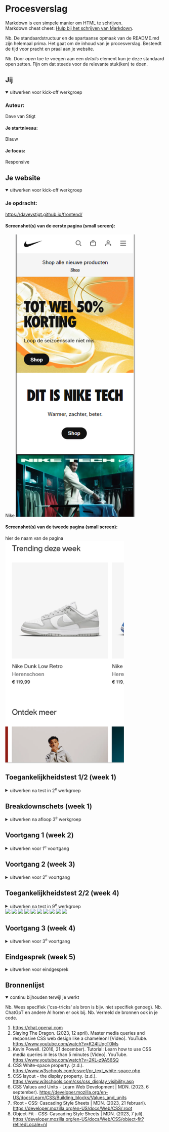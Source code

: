 # Procesverslag
Markdown is een simpele manier om HTML te schrijven.  
Markdown cheat cheet: [Hulp bij het schrijven van Markdown](https://github.com/adam-p/markdown-here/wiki/Markdown-Cheatsheet).

Nb. De standaardstructuur en de spartaanse opmaak van de README.md zijn helemaal prima. Het gaat om de inhoud van je procesverslag. Besteedt de tijd voor pracht en praal aan je website.

Nb. Door *open* toe te voegen aan een *details* element kun je deze standaard open zetten. Fijn om dat steeds voor de relevante stuk(ken) te doen.





## Jij

<details open>
  <summary>uitwerken voor kick-off werkgroep</summary>

  ### Auteur:
  Dave van Stigt

  #### Je startniveau:
  Blauw

  #### Je focus:
  Responsive
 
</details>





## Je website

<details open>
  <summary>uitwerken voor kick-off werkgroep</summary>

  ### Je opdracht:
  https://davevstigt.github.io/frontend/

  #### Screenshot(s) van de eerste pagina (small screen): 
  Nike
  <img src="images/ss1.png" width="375px" alt="omschrijving van de pagina">

  #### Screenshot(s) van de tweede pagina (small screen):
  hier de naam van de pagina  
  <img src="images/ss2.png" width="375px" alt="omschrijving van de pagina">
 
</details>



## Toegankelijkheidstest 1/2 (week 1)

<details>
  <summary>uitwerken na test in 2<sup>e</sup> werkgroep</summary>

  ### Bevindingen
  Lijst met je bevindingen die in de test naar voren kwamen:

  Ik ben erachter gekomen dat Nike best wel toegankelijk is met een screenreader, ook heb ik geleerd om een screenreader te bedienen, en hoe het werkt. Hierdoor kan ik mij beter inleven met iemand met een beperking als ik aan het designen ben.

  Op content gebied is Nike erg toegankelijk.
  Ook op het gebeid global code scoort Nike goed, allen zaten er errors in de HTML.
  
  Wat ik vrij opvallend vond is dat Nike op video gebied op elk punt niet voldoed aan de checklist.

</details>



## Breakdownschets (week 1)

<details>
  <summary>uitwerken na afloop 3<sup>e</sup> werkgroep</summary>

  ### de hele pagina: 
  <img src="images/breakdown1.jpg" width="375px" alt="breakdown van de hele pagina">

  ### dynamisch deel (bijv menu): 
  <img src="images/breakdown2.jpg" width="375px" alt="breakdown van een dynamisch deel">


</details>





## Voortgang 1 (week 2)

<details>
  <summary>uitwerken voor 1<sup>e</sup> voortgang</summary>

  ### Stand van zaken
  Ik ben op dit moment bezig met mijn html compleet maken, daarna ga ik pas over op css. Het is veel werk dat erg op hetzelfde lijkt, daarom kan het soms een beetje saai zijn. Ook kost het veel tijd om alle afbeeldingen te verzamelen, en te ordenen in mijn images map.

  <img src="images/voortgang1.png">


  ### Agenda voor meeting
  samen met je groepje opstellen

  Ik wil vooral feedback krijgen op of mijn html semantisch correct is. Ook heb ik vragen over wanneer ik een div of een section moet gebruiken, en wanneer een class en wanneer een nth-of-type.


  ### Verslag van meeting
  hier na afloop snel de uitkomsten van de meeting vastleggen

  - Ik kreeg als feedback dat ik goed op weg was, en dat mijn code er netjes uitzach. 
  - Ik kreeg ook het advies om zo min mogelijk div's te gebruiken, en ook zo min mogelijk classes, alleen als het echt moet.
  - Ik kreeg ook de tip om in plaats van een grid een lijst te gebruiken voor het naast elkaar zetten avn de images.
  

</details>





## Voortgang 2 (week 3)

<details>
  <summary>uitwerken voor 2<sup>e</sup> voortgang</summary>

  ### Stand van zaken
  Ik ben bijna klaar met mijn eerste pagina, en merk dat ik steeds beter wordt met coderen. Ook heb ik geprobeerd om bijna geen classes te gebruiken, en merk nu dat het een grote uitdaging is om te coderen met ontelbaar veel nth-of-type en nth-childs.

  <img src="images/voortgang2.png">


  ### Agenda voor meeting
  samen met je groepje opstellen

  Ik wil feedback krijgen op mijn css een html code, en hoe het er visueel uitziet. Ik wil ook hulp met mijn pagina niet horizontaal scrollbaar maken.


  ### Verslag van meeting
  
  Ik kreeg als feedback dat mijn code er netjes uitziet, maar ik wel mag gaan doorwerken, omdat ik niet super ver ben.
  Ik weet nu dat ik doormiddel van overvlow-x mijn pagina niet horizontaal scrollbaar maak.
- ...

</details>





## Toegankelijkheidstest 2/2 (week 4)

<details>
  <summary>uitwerken na test in 9<sup>e</sup> werkgroep</summary>

  ### Bevindingen
 Mijn site komt vrij goed uit de screen reader test.
 Veel komt overeen met de test van Nike, omdat ik die site letterlijk namaak. 
 Mijn code is wel vaak wat overzictelijker, maar dat komt ook omdat ik lang niet zo veel code heb als de Nike website.
 Het nadeel daarvan is dat ik op sommige onderdelen, zoals bijvoorbeeld responsiveness niet goed score, omdat ik nog niet zo ver ben daarmee.

</details>

 <img src="images/test1.png">
 <img src="images/test2.png">
  <img src="images/test3.png">
 <img src="images/test4.png">
 <img src="images/test5.png">
 <img src="images/test6.png">
  <img src="images/test7.png">
 <img src="images/test8.png">
 <img src="images/test.9">
 <img src="images/test10.png">


## Voortgang 3 (week 4)

<details>
  <summary>uitwerken voor 3<sup>e</sup> voortgang</summary>

  ### Stand van zaken
  Ik ben nu bezig met mijn tweede pagina, en ga bijna beginnen met het responsive maken, mijn tweede pagina is vrij lang, dus het kostte best veel tijd om deze volledig te coderen. Het ging me wel makkelijker af dan de eerste pagina, mede omdat ik steeds beter er in word, naamrate ik steeds meer er mee bezig ben. Ik merk dat ik vooral in het ordenenen en aanroepen avn content stappen maak.


  ### Agenda voor meeting
  
  Ik was niet aanwezig bij de les, dus heb geen feedback kunnen ontvangen.

</details>





## Eindgesprek (week 5)

<details>
  <summary>uitwerken voor eindgesprek</summary>

  ### Je uitkomst - karakteristiek screenshots:
  <img src="images/readme2.png" width="375px" alt="uitomst opdracht 1">


  ### Dit ging goed/Heb ik geleerd: 
  Ik heb gemerkt dat ik vooral in het schrijven van html en css grote stappen heb gezet. Ik ben ook beter gaan bergrijpen hoe de codeertaal in elkaar zit. Vooral met het verdelen van delen en het aanroepen en bewerken van onderdelen ging gedurende mijn porces steeds beter. Aan het begin gebruikte ik veel classes, en ik heb gemerkt gedurende ik bezig was, deze eigelijk niet nodig zijn.

  Ook heb ik geleerd hoe je een pagina responsive kan maken, ik had hier nog geen ervaring mee. Dit is mij dels gelukt. 

  <img src="images/readme3.png" width="375px" alt="top">


  ### Dit was lastig/Is niet gelukt:
  Ik heb een grote fout gemaakt, door bijna alleen maar nth-of-types en nth-childs te gebruiken. Hierdoor kost het superveel tijd als je achteraf een element wilt toevoegen, omdat je dan bijna je hele code moet aanpassen, en met meer dan 2000 css regels, is dit bijna niet te doen. Hierdoor ben ik in tijdsnood gekomen en heb ik de opdracht niet op tijd af kunnen hebben. 

  Ook het responsive maken van voor headings en <p> elementen ging mij slecht af. Ik vond maar geen manier om de marges net als bij de afbeeldingen, geleidelijk groter te amken, naarmate de viewport wordt uitgezoomd.
  Ik moest er dus voor kiezen om om de zoveel pixels mediaqueries te gebruiken, en hier al mijn <p> en <h2> en <h3> elementen te verplaatsen. Dit kosste ook veel tijd en css-regels.

  <img src="images/readme4.png" width="375px" alt="bummer">
</details>





## Bronnenlijst

<details open>
  <summary>continu bijhouden terwijl je werkt</summary>

  Nb. Wees specifiek ('css-tricks' als bron is bijv. niet specifiek genoeg). 
  Nb. ChatGpT en andere AI horen er ook bij.
  Nb. Vermeld de bronnen ook in je code.

  1. https://chat.openai.com
  2. Slaying The Dragon. (2023, 12 april). Master media queries and responsive CSS web design like a chameleon! [Video]. YouTube. https://www.youtube.com/watch?v=K24lUqcT0Ms
  3. Kevin Powell. (2016, 21 december). Tutorial: Learn how to use CSS media queries in less than 5 minutes [Video]. YouTube. https://www.youtube.com/watch?v=2KL-z9A56SQ
  4. CSS White-space property. (z.d.). https://www.w3schools.com/cssref/pr_text_white-space.php
  5. CSS layout - the display property. (z.d.). https://www.w3schools.com/css/css_display_visibility.asp
  6. CSS Values and Units - Learn Web Development | MDN. (2023, 6 september). https://developer.mozilla.org/en-US/docs/Learn/CSS/Building_blocks/Values_and_units
  7. :Root - CSS: Cascading Style Sheets | MDN. (2023, 21 februari). https://developer.mozilla.org/en-US/docs/Web/CSS/:root
  8. Object-Fit - CSS: Cascading Style Sheets | MDN. (2023, 7 juli). https://developer.mozilla.org/en-US/docs/Web/CSS/object-fit?retiredLocale=nl

</details>